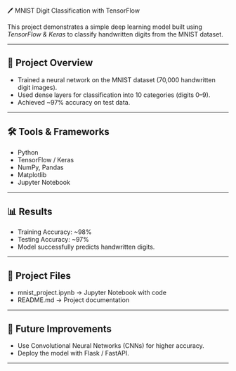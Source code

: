 🖊 MNIST Digit Classification with TensorFlow

This project demonstrates a simple deep learning model built using *TensorFlow & Keras* to classify handwritten digits from the MNIST dataset.

---

## 🚀 Project Overview
- Trained a neural network on the MNIST dataset (70,000 handwritten digit images).
- Used dense layers for classification into 10 categories (digits 0–9).
- Achieved ~97% accuracy on test data.

---

## 🛠 Tools & Frameworks
- Python
- TensorFlow / Keras
- NumPy, Pandas
- Matplotlib
- Jupyter Notebook

---

## 📊 Results
- Training Accuracy: ~98%
- Testing Accuracy: ~97%
- Model successfully predicts handwritten digits.

---

## 📂 Project Files
- mnist_project.ipynb → Jupyter Notebook with code
- README.md → Project documentation

---

## 🔮 Future Improvements
- Use Convolutional Neural Networks (CNNs) for higher accuracy.
- Deploy the model with Flask / FastAPI.

---

